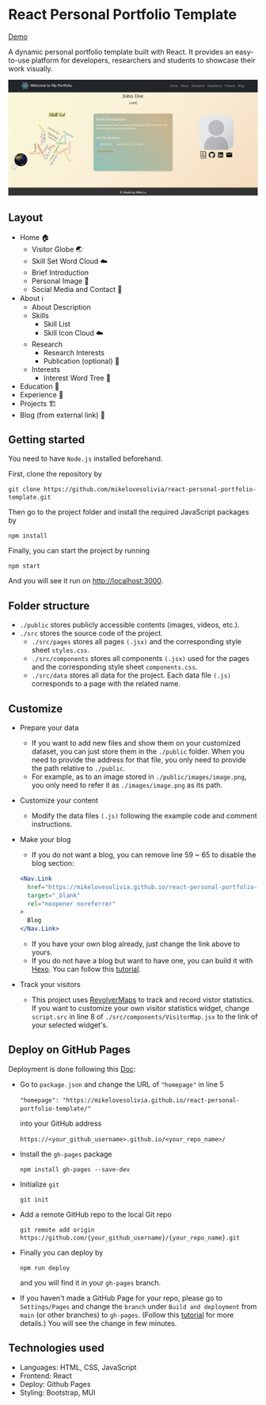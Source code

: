 # React Personal Portfolio Template

[Demo](https://mikelovesolivia.github.io/react-personal-portfolio-template/)

A dynamic personal portfolio template built with React.
It provides an easy-to-use platform for developers, researchers and students to showcase their work visually.

![Demo](./public/web-demo.png)


## Layout

- Home 🏠
  - Visitor Globe 🌏
  - Skill Set Word Cloud ☁️
  - Brief Introduction
  - Personal Image 🙋
  - Social Media and Contact 📧
- About ℹ️
  - About Description
  - Skills
    - Skill List
    - Skill Icon Cloud ☁️
  - Research
    - Research Interests
    - Publication (optional) 📖
  - Interests
    - Interest Word Tree 🌴
- Education 🏫
- Experience 🏢
- Projects 🏗️
- Blog (from external link) 📓

## Getting started

You need to have `Node.js` installed beforehand.

First, clone the repository by

```
git clone https://github.com/mikelovesolivia/react-personal-portfolio-template.git
```

Then go to the project folder and install the required JavaScript packages by

```
npm install
```

Finally, you can start the project by running

```
npm start
```

And you will see it run on [http://localhost:3000](http://localhost:3000/).

## Folder structure

- `./public` stores publicly accessible contents (images, videos, etc.). 
- `./src` stores the source code of the project.
  - `./src/pages` stores all pages `(.jsx)` and the corresponding style sheet `styles.css`.
  - `./src/components` stores all components `(.jsx)` used for the pages and the corresponding style sheet `components.css`.
  - `./src/data` stores all data for the project. Each data file `(.js)` corresponds to a page with the related name.


## Customize

- Prepare your data 
  - If you want to add new files and show them on your customized dataset, you can just store them in the `./public` folder. When you need to provide the address for that file, you only need to provide the path relative to `./public`.
  - For example, as to an image stored in `./public/images/image.png`, you only need to refer it as `./images/image.png` as its path.

- Customize your content
  - Modify the data files `(.js)` following the example code and comment instructions.

- Make your blog
  - If you do not want a blog, you can remove line 59 ~ 65 to disable the blog section:
  ```jsx
  <Nav.Link 
    href="https://mikelovesolivia.github.io/react-personal-portfolio-template/"
    target="_blank"
    rel="noopener noreferrer"
  >
    Blog
  </Nav.Link>
  ```
  - If you have your own blog already, just change the link above to yours.
  - If you do not have a blog but want to have one, you can build it with [Hexo](https://hexo.io/). You can follow this [tutorial](https://hexo.io/docs/).

- Track your visitors
  - This project uses [RevolverMaps](https://www.revolvermaps.com/) to track and record vistor statistics. If you want to customize your own visitor statistics widget, change `script.src` in line 8 of `./src/components/VisitorMap.jsx` to the link of your selected widget's.

## Deploy on GitHub Pages

Deployment is done following this [Doc](https://github.com/gitname/react-gh-pages):
- Go to `package.json` and change the URL of `"homepage"` in line 5

  ```"homepage": "https://mikelovesolivia.github.io/react-personal-portfolio-template/"```

  into your GitHub address 
  
  ```https://<your_github_username>.github.io/<your_repo_name>/```

- Install the `gh-pages` package 

  ```
  npm install gh-pages --save-dev
  ```

- Initialize `git`

  ```
  git init
  ```

- Add a remote GitHub repo to the local Git repo
  
  ```
  git remote add origin https://github.com/{your_github_username}/{your_repo_name}.git
  ```

- Finally you can deploy by

  ```
  npm run deploy
  ``` 
  
  and you will find it in your `gh-pages` branch.
- If you haven't made a GitHub Page for your repo, please go to `Settings/Pages` and change the `branch` under `Build and deployment` from `main` (or other branches) to `gh-pages`. (Follow this [tutorial](https://docs.github.com/en/pages/getting-started-with-github-pages/creating-a-github-pages-site) for more details.) You will see the change in few minutes.
  
## Technologies used

- Languages: HTML, CSS, JavaScript
- Frontend: React
- Deploy: Github Pages
- Styling: Bootstrap, MUI
